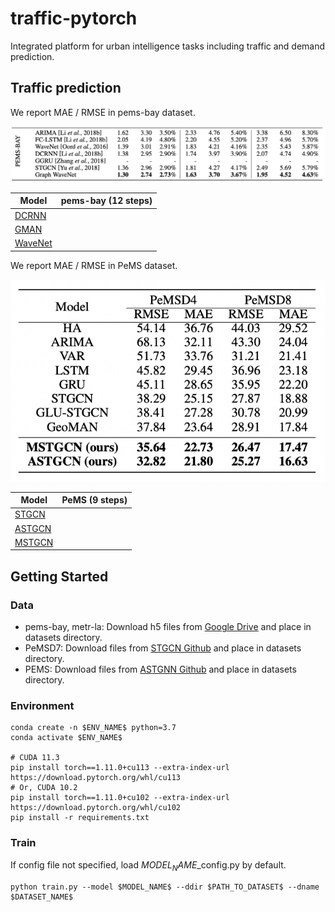 # traffic-pytorch
Integrated platform for urban intelligence tasks including traffic and demand prediction.

## Traffic prediction
We report MAE / RMSE in pems-bay dataset.

![](traffic-pytorch/repo/pems-bay.png)

| Model | pems-bay (12 steps) |
|-------|--|
| [DCRNN](https://openreview.net/forum?id=SJiHXGWAZ) | |
| [GMAN](https://aaai.org/ojs/index.php/AAAI/article/view/5477)| |
| [WaveNet](https://www.ijcai.org/proceedings/2019/264)| |

We report MAE / RMSE in PeMS dataset.

![](traffic-pytorch/repo/pems.png)

| Model | PeMS (9 steps) |
|-------|--|
| [STGCN](https://www.aaai.org/ocs/index.php/AAAI/AAAI18/paper/view/17135)| |
| [ASTGCN](https://ojs.aaai.org/index.php/AAAI/article/view/3881)| |
| [MSTGCN](https://ojs.aaai.org/index.php/AAAI/article/view/3881)| |


## Getting Started
### Data
- pems-bay, metr-la: Download h5 files from [Google Drive](https://drive.google.com/drive/folders/10FOTa6HXPqX8Pf5WRoRwcFnW9BrNZEIX) and place in datasets directory.
- PeMSD7: Download files from [STGCN Github](https://github.com/VeritasYin/STGCN_IJCAI-18) and place in datasets directory.
- PEMS: Download files from [ASTGNN Github](https://github.com/guoshnBJTU/ASTGNN) and place in datasets directory.


### Environment
``` 
conda create -n $ENV_NAME$ python=3.7
conda activate $ENV_NAME$

# CUDA 11.3
pip install torch==1.11.0+cu113 --extra-index-url https://download.pytorch.org/whl/cu113 
# Or, CUDA 10.2 
pip install torch==1.11.0+cu102 --extra-index-url https://download.pytorch.org/whl/cu102 
pip install -r requirements.txt
```

### Train
If config file not specified, load $MODEL_NAME$_config.py by default. 
```
python train.py --model $MODEL_NAME$ --ddir $PATH_TO_DATASET$ --dname $DATASET_NAME$
```
